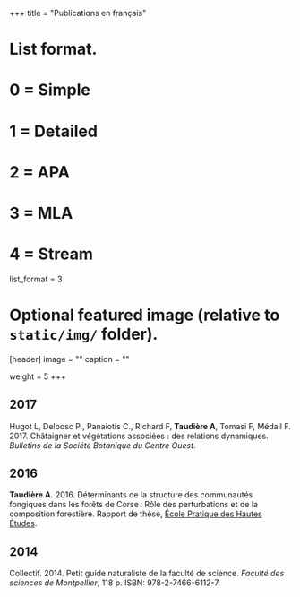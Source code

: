 +++
title = "Publications en français"
# List format.
#   0 = Simple
#   1 = Detailed
#   2 = APA
#   3 = MLA
#   4 = Stream
list_format = 3

# Optional featured image (relative to `static/img/` folder).
[header]
image = ""
caption = ""

weight = 5
+++

## 2017

Hugot L, Delbosc P., Panaiotis C., Richard F, **Taudière A**, Tomasi F, Médail F. 2017. Châtaigner et végétations associées : des relations dynamiques. <em>Bulletins de la Société Botanique du Centre Ouest</em>.

## 2016

**Taudière A.** 2016. Déterminants de la structure des communautés fongiques dans les forêts de Corse : Rôle des perturbations et de la composition forestière. Rapport de thèse, <a href="https://www.ephe.fr">École Pratique des Hautes Études</a>. <a href="http://www.theses.fr/s108296"><i class="fa fa-external-link"></i> <a href="https://www.researchgate.net/publication/315812691_Determinants_de_la_structure_des_communautes_fongiques_dans_les_forets_de_Corse_Role_des_perturbations_et_de_la_composition_forestiere"><i class="fa  fa-file-pdf-o"></i></a>

## 2014

Collectif. 2014. Petit guide naturaliste de la faculté de science. <em>Faculté des sciences de Montpellier</em>, 118 p. ISBN: 978-2-7466-6112-7. <a href="https://www.researchgate.net/publication/281268109_Petit_guide_naturaliste_de_la_faculte_de_science"><i class="fa  fa-file-pdf-o"></i></a>
